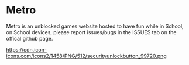 # Metro

Metro is an unblocked games website hosted to have fun while in School, on School devices, please report issues/bugs in the ISSUES tab on the offical github page.

https://cdn.icon-icons.com/icons2/1458/PNG/512/securityunlockbutton_99720.png
